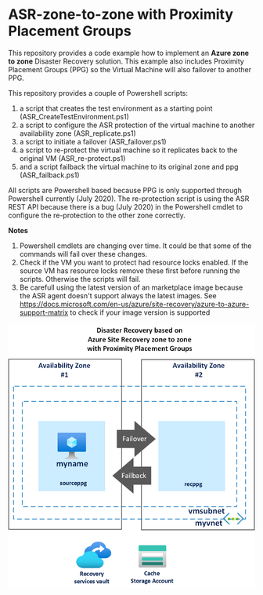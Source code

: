 # ASR-zone-to-zone with Proximity Placement Groups

This repository provides a code example how to implement an **Azure zone to zone** Disaster Recovery solution. This example also includes Proximity Placement Groups (PPG) so the Virtual Machine will also failover to another PPG.

This repository provides a couple of Powershell scripts:
1. a script that creates the test environment as a starting point (ASR_CreateTestEnvironment.ps1)
2. a script to configure the ASR protection of the virtual machine to another availability zone (ASR_replicate.ps1)
3. a script to initiate a failover (ASR_failover.ps1)
4. a script to re-protect the virtual machine so it replicates back to the original VM (ASR_re-protect.ps1)
5. and a script failback the virtual machine to its original zone and ppg (ASR_failback.ps1) 

All scripts are Powershell based because PPG is only supported through Powershell currently (July 2020). The re-protection script is using the ASR REST API because there is a bug (July 2020) in the Powershell cmdlet to configure the re-protection to the other zone correctly.  

**Notes**
1. Powershell cmdlets are changing over time. It could be that some of the commands will fail over these changes.
2. Check if the VM you want to protect had resource locks enabled. If the source VM has resource locks remove these first before running the scripts. Otherwise the scripts will fail. 
3. Be carefull using the latest version of an marketplace image because the ASR agent doesn't support always the latest images. See https://docs.microsoft.com/en-us/azure/site-recovery/azure-to-azure-support-matrix to check if your image version is supported 

![Picture of test setup](/images/ASR_zone_to_zone.png)
